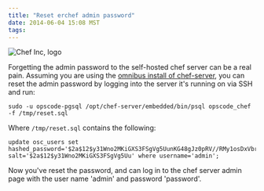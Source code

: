 ```yaml
---
title: "Reset erchef admin password"
date: 2014-06-04 15:08 MST
tags:
---
```


![Chef Inc, logo](https://www.chef.io/images/logo.svg)

Forgetting the admin password to the self-hosted chef server can be a real pain.
Assuming you are using the [omnibus install of
chef-server](https://downloads.chef.io/chef-server/), you can reset the admin
password by logging into the server it's running on via SSH and run:

    sudo -u opscode-pgsql /opt/chef-server/embedded/bin/psql opscode_chef -f /tmp/reset.sql

Where `/tmp/reset.sql` contains the following:

    update osc_users set hashed_password='$2a$12$y31Wno2MKiGXS3FSgVg5UunKG48gJz0pRV//RMy1osDxVbrb0On4W', salt='$2a$12$y31Wno2MKiGXS3FSgVg5Uu' where username='admin';

Now you've reset the password, and can log in to the chef server admin page with
the user name 'admin' and password 'password'.
